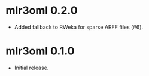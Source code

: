 # mlr3oml 0.2.0

* Added fallback to RWeka for sparse ARFF files (#6).

# mlr3oml 0.1.0

* Initial release.
